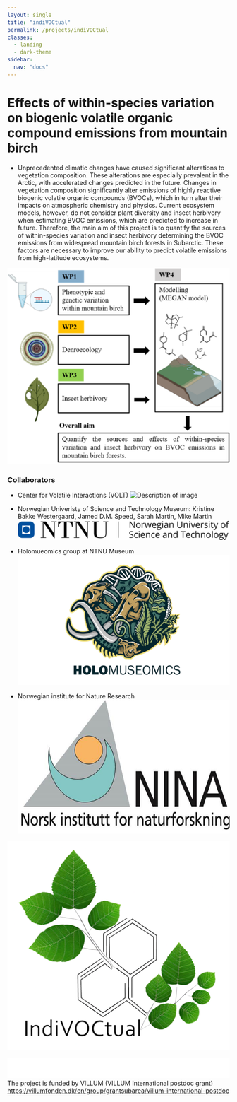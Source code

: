 ```yaml
---
layout: single
title: "indiVOCtual"
permalink: /projects/indiVOCtual
classes:
  - landing
  - dark-theme
sidebar:
  nav: "docs"
---
```




# Effects of within-species variation on biogenic volatile organic compound emissions from mountain birch


- Unprecedented climatic changes have caused significant alterations to vegetation composition. These alterations are especially prevalent in the Arctic, with accelerated changes predicted in the future. Changes in vegetation composition significantly alter emissions of highly reactive biogenic volatile organic compounds (BVOCs), which in turn alter their impacts on atmospheric chemistry and physics. 
Current ecosystem models, however, do not consider plant diversity and insect herbivory when estimating BVOC emissions, which are predicted to increase in future. 
Therefore, the main aim of this project is to quantify the sources of within-species variation and insect herbivory determining the BVOC emissions from widespread mountain birch forests in Subarctic. These factors are  necessary to improve our ability to predict volatile emissions from high-latitude ecosystems.

![Concept figure of IndiVOCtual - linking phenotypic and genetic diversity, insect herbivory, and modelling to asses within-species varfiation of moutain birch volatile emissions.](/assets/images/concept.png) 


### Collaborators

- Center for Volatile Interactions (VOLT)
![Description of image](/assets/images/VOLT_logo_transparent_Full_logo_color.png) 


- Norwegian Univeristy of Science and Technology Museum: Kristine Bakke Westergaard, Jamed D.M. Speed, Sarah Martin, Mike Martin
![Description of image](/assets/images/NTNU.png) 

- Holomueomics group at NTNU Museum
![Description of image](/assets/images/holomuseomics_logo.png) 
 
- Norwegian institute for Nature Research
![Description of image](/assets/images/ninalog.jpeg) 




![Description of image](/assets/images/logo_bold_same_size-removebg-preview.png) 

![Description of image](/assets/images/villum_fonden_logo_hvid_RGB.png) The project is funded by VILLUM (VILLUM International postdoc grant) https://villumfonden.dk/en/group/grantsubarea/villum-international-postdoc



